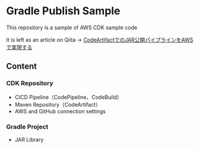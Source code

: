 # Gradle Publish Sample

This repository is a sample of AWS CDK sample code

It is left as an article on Qiita -> [CodeArtifactでのJAR公開パイプラインをAWSで実現する](https://qiita.com/yoyoyo_pg/items/1647d65f5b4ae4ae4270)

## Content

### CDK Repository

- CICD Pipeline（CodePipeline、CodeBuild）
- Maven Repository（CodeArtifact）
- AWS and GitHub connection settings

### Gradle Project

- JAR Library
